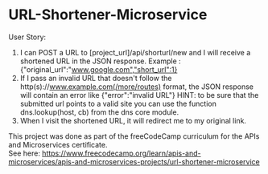 # URL-Shortener-Microservice

User Story:
1. I can POST a URL to [project_url]/api/shorturl/new and I will receive a shortened URL in the JSON response.
Example : {"original_url":"www.google.com","short_url":1}<br />
2. If I pass an invalid URL that doesn't follow the http(s)://www.example.com(/more/routes) format, the JSON response will contain an error like {"error":"invalid URL"}
HINT: to be sure that the submitted url points to a valid site you can use the function dns.lookup(host, cb) from the dns core module.<br />
3. When I visit the shortened URL, it will redirect me to my original link.


This project was done as part of the freeCodeCamp curriculum for the APIs and Microservices certificate.<br />
See here: https://www.freecodecamp.org/learn/apis-and-microservices/apis-and-microservices-projects/url-shortener-microservice

